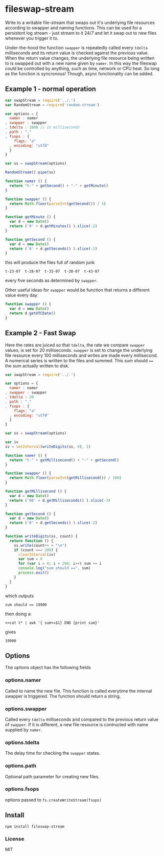# fileswap-stream

Write to a writable file-stream that swaps out it's underlying file resources according to swapper and naming functions. This can be used for a persistent log stream - just stream to it 24/7 and let it swap out to new files whenever you trigger it to.

Under-the-hood the function `swapper` is repeatedly called every `tdelta` milliseconds and its return value is checked against the previous value. When the return value changes, the underlying file resource being written to is swapped out with a new name given by `namer`. In this way the fileswap could be controlled by anything, such as time, network or CPU heat. So long as the function is syncronous! Though, async functionality can be added.


## Example 1 - normal operation
```javascript
var swapStream = require('../.')
var RandomStream = require('random-stream')

var options = {
  namer : namer
, swapper : swapper
, tdelta : 1000 // in milliseconds
, path : "."
, fsops : {
    flags: "a"
  , encoding: "utf8"
  }
}

var ss = swapStream(options)

RandomStream().pipe(ss)

function namer () {
  return "t-" + getSecond() + "-" + getMinute()
}

function swapper () {
  return Math.floor(parseInt(getSecond()) / 5)
}

function getMinute () {
  var d = new Date()
  return ('0' + d.getMinutes() ).slice(-2)
}

function getSecond () {
  var d = new Date()
  return ('0' + d.getSeconds() ).slice(-2)
}
```
this will produce the files full of random junk

```shell
t-23-07  t-28-07  t-33-07  t-38-07  t-43-07
```
every five seconds as determined by `swapper`.

Other useful ideas for `swapper` would be function that returns a different value every day:
```javascript
function swapper () {
  var d = new Date()
  return d.getUTCDate()
}
```

## Example 2 - Fast Swap
Here the rates are juiced so that `tdelta`, the rate we compare `swapper` values, is set for 20 milliseconds. `swapper` is set to change the underlying file resource every 100 milliseconds and writes are made every millisecond. A numerical series is written to the files and summed. This sum should `==` the sum actually written to disk.

```javascript
var swapStream = require('../.')

var options = {
  namer : namer
, swapper : swapper
, tdelta : 20
, path : "."
, fsops : {
    flags: "a"
  , encoding: "utf8"
  }
}

var ss = swapStream(options)

var iv
iv = setInterval(writeDigits(ss, 0), 1)

function namer () {
  return "t-" + getMillisecond() + "-" + getSecond()
}

function swapper () {
  return Math.floor(parseInt(getMillisecond()) / 100)
}

function getMillisecond () {
  var d = new Date()
  return ('00' + d.getMilliseconds() ).slice(-3)
}

function getSecond () {
  var d = new Date()
  return ('0' + d.getSeconds() ).slice(-2)
}

function writeDigits(ss, count) {
  return function () {
    ss.write(count++ + "\n")
    if (count === 200) {
      clearInterval(iv)
      var sum = 0
      for (var i = 0; i < 200; i++) sum += i
      console.log("sum should ==", sum)
      process.exit()
    }
  }
}
```
which outputs
```shell
sum should == 19900
```
then doing a:
```shell
>>cat t* | awk '{ sum+=$1} END {print sum}'
```
gives
```
19900
```

## Options
The options object has the following fields

### options.namer
Called to name the new file. This function is called everytime the internal swapper is triggered. The function should return a string.

### options.swapper
Called every `tdelta` milliseconds and compared to the previous return value of `swapper`. If it is different, a new file resource is contructed with name supplied by `namer`.

### options.tdelta
The delay time for checking the `swapper` states.

### options.path
Optional path parameter for creating new files.

### options.fsops
options passed to `fs.createWriteStream(fsops)`

## Install
```shell
npm install fileswap-stream
```

### License
MIT
